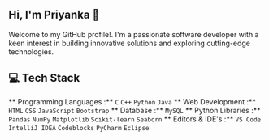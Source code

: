 ## Hi, I'm Priyanka 👋
Welcome to my GitHub profile!. I'm a passionate software developer with a keen interest in building innovative solutions and exploring cutting-edge technologies.

## 💻 Tech Stack
** Programming Languages :** `C` `C++` `Python` `Java`
** Web Development :** `HTML` `CSS` `JavaScript` `Bootstrap`
** Database :** `MySQL`
** Python Libraries :** `Pandas` `NumPy` `Matplotlib` `Scikit-learn` `Seaborn`
** Editors & IDE's :** `VS Code` `IntelliJ IDEA` `Codeblocks` `PyCharm` `Eclipse`

<!--
**Prii01/Prii01** is a ✨ _special_ ✨ repository because its `README.md` (this file) appears on your GitHub profile.

Here are some ideas to get you started:

- 🔭 I’m currently working on ...
- 🌱 I’m currently learning ...
- 👯 I’m looking to collaborate on ...
- 🤔 I’m looking for help with ...
- 💬 Ask me about ...
- 📫 How to reach me: ...
- 😄 Pronouns: ...
- ⚡ Fun fact: ...
-->

